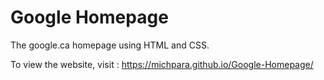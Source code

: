 # **Google Homepage**

The google.ca homepage using HTML and CSS.

To view the website, visit : https://michpara.github.io/Google-Homepage/
